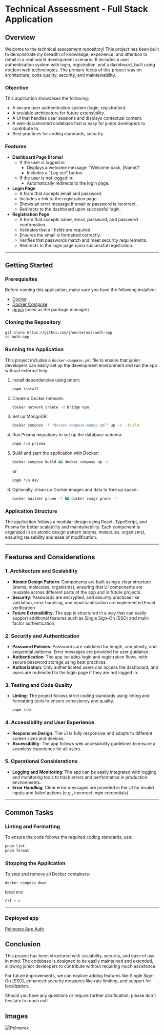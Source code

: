 # Technical Assessment - Full Stack Application

## Overview

Welcome to the technical assessment repository! This project has been built to demonstrate my breadth of knowledge, experience, and attention to detail in a real-world development scenario. It includes a user authentication system with login, registration, and a dashboard, built using modern web technologies. The primary focus of this project was on architecture, code quality, security, and maintainability.

### Objective

This application showcases the following:

- A secure user authentication system (login, registration).
- A scalable architecture for future extensibility.
- A UI that handles user sessions and displays contextual content.
- A well-documented codebase that is easy for junior developers to contribute to.
- Best practices for coding standards, security.

### Features

- **Dashboard Page (Home)**
  - If the user is logged in:
    - Displays a welcome message: “Welcome back, [Name]”.
    - Includes a "Log out" button.
  - If the user is not logged in:
    - Automatically redirects to the login page.
- **Login Page**
  - A form that accepts email and password.
  - Includes a link to the registration page.
  - Shows an error message if email or password is incorrect.
  - Redirects to the dashboard upon successful login.
- **Registration Page**
  - A form that accepts name, email, password, and password confirmation.
  - Validates that all fields are required.
  - Ensures the email is formatted correctly.
  - Verifies that passwords match and meet security requirements.
  - Redirects to the login page upon successful registration.

---

## Getting Started

### Prerequisites

Before running this application, make sure you have the following installed:

- [Docker](https://www.docker.com/products/docker-desktop)
- [Docker Compose](https://docs.docker.com/compose/install/)
- [pnpm](https://pnpm.io/) (used as the package manager)

### Cloning the Repository

```bash
git clone https://github.com/jhoncbernal/auth-app
cd auth-app
```

### Running the Application

This project includes a `docker-compose.yml` file to ensure that junior developers can easily set up the development environment and run the app without external help.

1. Install dependencies using pnpm:

   ```bash
   pnpm install
   ```

2. Create a Docker network:

   ```bash
   docker network create -d bridge npm
   ```

3. Set up MongoDB:

   ```bash
   docker compose -f "docker-compose-mongo.yml" up -d --build
   ```

4. Run Prisma migrations to set up the database schema:

   ```bash
   pnpm run prisma
   ```

5. Build and start the application with Docker:

   ```bash
   docker compose build && docker compose up -d
   ```

   or

   ```bash
   pnpm run dev
   ```

6. Optionally, clean up Docker images and data to free up space:

   ```bash
   docker builder prune -f && docker image prune -f
   ```

### Application Structure

The application follows a modular design using React, TypeScript, and Prisma for better scalability and maintainability. Each component is organized in an atomic design pattern (atoms, molecules, organisms), ensuring reusability and ease of modification.

---

## Features and Considerations

### 1. **Architecture and Scalability**

- **Atomic Design Pattern**: Components are built using a clear structure (atoms, molecules, organisms), ensuring that UI components are reusable across different parts of the app and in future projects.
- **Security**: Passwords are encrypted, and security practices like validation, error handling, and input sanitization are implemented.Email verification
- **Future Extensibility**: The app is structured in a way that can easily support additional features such as Single Sign-On (SSO) and multi-factor authentication.

### 2. **Security and Authentication**

- **Password Policies**: Passwords are validated for length, complexity, and sequential patterns. Error messages are provided for user guidance.
- **Authentication**: The app includes login and registration flows, with secure password storage using best practices.
- **Authorization**: Only authenticated users can access the dashboard, and users are redirected to the login page if they are not logged in.

### 3. **Testing and Code Quality**

- **Linting**: The project follows strict coding standards using linting and formatting tools to ensure consistency and quality.

  ```bash
  pnpm test
  ```

### 4. **Accessibility and User Experience**

- **Responsive Design**: The UI is fully responsive and adapts to different screen sizes and devices.
- **Accessibility**: The app follows web accessibility guidelines to ensure a seamless experience for all users.

### 5. **Operational Considerations**

- **Logging and Monitoring**: The app can be easily integrated with logging and monitoring tools to track errors and performance in production environments.
- **Error Handling**: Clear error messages are provided in the UI for invalid inputs and failed actions (e.g., incorrect login credentials).

---

## Common Tasks

### Linting and Formatting

To ensure the code follows the required coding standards, use:

```bash
pnpm lint
pnpm format
```

### Stopping the Application

To stop and remove all Docker containers:

```bash
docker compose down
```
local env
```bash
Ctl + c
```
---

### Deployed app

[Pelmorex App Auth](http://77.237.232.197:1234/login)


## Conclusion

This project has been structured with scalability, security, and ease of use in mind. The codebase is designed to be easily maintained and extended, allowing junior developers to contribute without requiring much assistance.

For future improvements, we can explore adding features like Single Sign-On (SSO), enhanced security measures like rate limiting, and support for localization.

Should you have any questions or require further clarification, please don't hesitate to reach out!

## Images
![Pelmorex](https://github.com/user-attachments/assets/05a6eae0-6d1b-420c-b2ba-89d9d54876b3)



